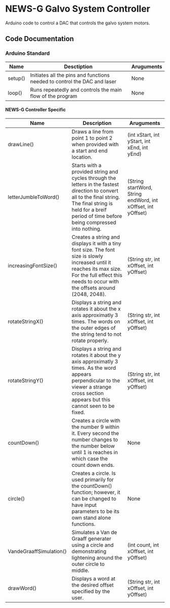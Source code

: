 # NEWS-G Galvo System Controller
Arduino code to control a DAC that controls the galvo system motors.

## Code Documentation

### Arduino Standard


|**Name**     |**Desctiption**                                                         |**Aruguments** |
|-------------|------------------------------------------------------------------------|---------------|
|setup()      |Initiates all the pins and functions needed to control the DAC and laser|None           |
|loop()       |Runs repeatedly and controls the main flow of the program               |None           |

#### NEWS-G Controller Specific 


|**Name**                   |**Description**                                                                      |**Aruguments** |
|-------------------------|---------------------------------------------------------------------------------------|---------------|
|drawLine() | Draws a line from point 1 to point 2 when provided with a start and end location. | (int xStart, int yStart, int xEnd, int yEnd) |
|letterJumbleToWord() | Starts with a provided string and cycles through the letters in the fastest direction to convert all to the final string. The final string is held for a breif period of time before being compressed into nothing. | (String startWord, String endWord, int xOffset, int yOffset) |
|increasingFontSize() | Creates a string and displays it with a tiny font size. The font size is slowly increased until it reaches its max size. For the full effect this needs to occur with the offsets around (2048, 2048). | (String str, int xOffset, int yOffset) |
|rotateStringX() | Displays a string and rotates it about the x axis approximatly 3 times. The words on the outer edges of the string tend to not rotate properly. | (String str, int xOffset, int yOffset) |
|rotateStringY() | Displays a string and rotates it about the y axis approximatly 3 times. As the word appears perpendicular to the viewer a strange cross section appears but this cannot seen to be fixed. | (String str, int xOffset, int yOffset) |
|countDown() | Creates a circle with the number 9 within it. Every second the number changes to the number below until 1 is reaches in which case the count down ends. | None |
|circle() | Creates a circle. Is used primarily for the countDown() function; however, it can be changed to have input parameters to be its own stand alone functions. | None |
|VandeGraaffSimulation() | Simulates a Van de Graaff generater using a circle and demonstrating lightening around the outer circle to middle. | (int count, int xOffset, int yOffset) |
|drawWord() | Displays a word at the desired offset specified by the user. | (String str, int xOffset, int yOffset) |